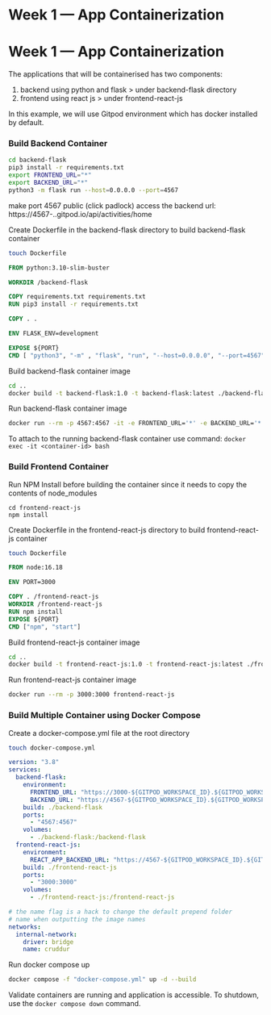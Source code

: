 # Week 1 — App Containerization

# Week 1 — App Containerization

The applications that will be containerised has two components:
1. backend using python and flask > under backend-flask directory
2. frontend using react js > under frontend-react-js

In this example, we will use Gitpod environment which has docker installed by default.

### Build Backend Container

```sh
cd backend-flask
pip3 install -r requirements.txt
export FRONTEND_URL="*"
export BACKEND_URL="*"
python3 -m flask run --host=0.0.0.0 --port=4567
```
make port 4567 public (click padlock) 
access the backend url: https://4567-<url>.<url>.gitpod.io/api/activities/home

Create Dockerfile in the backend-flask directory to build backend-flask container

```sh
touch Dockerfile
```

```dockerfile
FROM python:3.10-slim-buster

WORKDIR /backend-flask

COPY requirements.txt requirements.txt
RUN pip3 install -r requirements.txt

COPY . .

ENV FLASK_ENV=development

EXPOSE ${PORT}
CMD [ "python3", "-m" , "flask", "run", "--host=0.0.0.0", "--port=4567"]
```

Build backend-flask container image

```sh
cd ..
docker build -t backend-flask:1.0 -t backend-flask:latest ./backend-flask
```

Run backend-flask container image

```sh
docker run --rm -p 4567:4567 -it -e FRONTEND_URL='*' -e BACKEND_URL='*' backend-flask
```

To attach to the running backend-flask container use command: ```docker exec -it <container-id> bash```


### Build Frontend Container

Run NPM Install before building the container since it needs to copy the contents of node_modules

```
cd frontend-react-js
npm install
```

Create Dockerfile in the frontend-react-js directory to build frontend-react-js container

```sh
touch Dockerfile
```

```dockerfile
FROM node:16.18

ENV PORT=3000

COPY . /frontend-react-js
WORKDIR /frontend-react-js
RUN npm install
EXPOSE ${PORT}
CMD ["npm", "start"]
```

Build frontend-react-js container image

```sh
cd ..
docker build -t frontend-react-js:1.0 -t frontend-react-js:latest ./frontend-react-js
```

Run frontend-react-js container image

```sh
docker run --rm -p 3000:3000 frontend-react-js
```

### Build Multiple Container using Docker Compose

Create a docker-compose.yml file at the root directory

```sh
touch docker-compose.yml
```

```yaml
version: "3.8"
services:
  backend-flask:
    environment:
      FRONTEND_URL: "https://3000-${GITPOD_WORKSPACE_ID}.${GITPOD_WORKSPACE_CLUSTER_HOST}"
      BACKEND_URL: "https://4567-${GITPOD_WORKSPACE_ID}.${GITPOD_WORKSPACE_CLUSTER_HOST}"
    build: ./backend-flask
    ports:
      - "4567:4567"
    volumes:
      - ./backend-flask:/backend-flask
  frontend-react-js:
    environment:
      REACT_APP_BACKEND_URL: "https://4567-${GITPOD_WORKSPACE_ID}.${GITPOD_WORKSPACE_CLUSTER_HOST}"
    build: ./frontend-react-js
    ports:
      - "3000:3000"
    volumes:
      - ./frontend-react-js:/frontend-react-js

# the name flag is a hack to change the default prepend folder
# name when outputting the image names
networks: 
  internal-network:
    driver: bridge
    name: cruddur
```

Run docker compose up

```sh
docker compose -f "docker-compose.yml" up -d --build
```

Validate containers are running and application is accessible. To shutdown, use the ```docker compose down``` command.